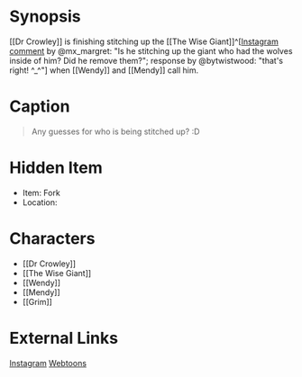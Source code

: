 # Synopsis
[[Dr Crowley]] is finishing stitching up the [[The Wise Giant]]^[[Instagram comment](https://www.instagram.com/p/B4GIhatDnti/) by @mx_margret: "Is he stitching up the giant who had the wolves inside of him? Did he remove them?"; response by @bytwistwood: "that's right! ^_^"] when [[Wendy]] and [[Mendy]] call him.

# Caption
> Any guesses for who is being stitched up? :D

# Hidden Item
* Item: Fork
* Location: <spoiler></spoiler>

# Characters
* [[Dr Crowley]]
* [[The Wise Giant]]
* [[Wendy]]
* [[Mendy]]
* [[Grim]]

# External Links
[Instagram](https://www.instagram.com/p/B4GIhatDnti/)
[Webtoons](https://www.webtoons.com/en/challenge/twistwood-tales/14-dr-crowley/viewer?title_no=344740&episode_no=15)